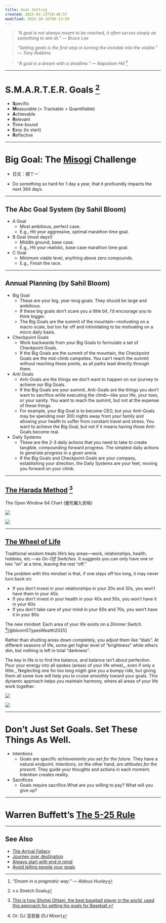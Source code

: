 ```yaml
---
title: Goal Setting
created: 2025-01-23T10:40:57
modified: 2025-10-16T08:13:50
---
```


> _“A goal is not always meant to be reached, it often serves simply as something to aim at.” — Bruce Lee_

> _“Setting goals is the first step in turning the invisible into the visible.” — Tony Robbins_

> _“A goal is a dream with a deadline.” — Napoleon Hill_ [^1]

---

# S.M.A.R.T.E.R. Goals [^2]

* **S**pecific
* **M**easurable (= Trackable = Quantifiable)
* **A**chievable
* **R**elevant
* **T**ime-bound
* **E**asy (to start)
* **R**eflective

---

# Big Goal: The [Misogi](https://www.google.com/search?q=Misogi) Challenge

- 日文：禊ㄒㄧˋ
* Do something so hard for 1 day a year, that it profoundly impacts the next 364 days.

---

## The Abc Goal System (by Sahil Bloom)

* A Goal
	* Most ambitious, perfect case.
	* E.g., Hit your aggressive, optimal marathon time goal.
* B Goal (most days!)
	* Middle ground, base case.
	* E.g., Hit your realistic, base case marathon time goal.
* C Goal
	* Minimum viable level, anything above zero compounds.
	* E.g., Finish the race.

---

## Annual Planning (by Sahil Bloom)

* Big Goal
	* These are your big, year-long goals. They should be large and ambitious.
	* If these big goals don’t scare you a little bit, I’d encourage you to think bigger.
	* The Big Goals are the summit of the mountain—motivating on a macro scale, but too far off and intimidating to be motivating on a micro daily basis.
* Checkpoint Goals
	* Work backwards from your Big Goals to formulate a set of Checkpoint Goals.
	* If the Big Goals are the summit of the mountain, the Checkpoint Goals are the mid-climb campsites. You can’t reach the summit without reaching these points, as all paths lead directly through them.
* Anti Goals
	* Anti-Goals are the things we don’t want to happen on our journey to achieve our Big Goals.
	* If the Big Goals are your summit, Anti-Goals are the things you don’t want to sacrifice while executing the climb—like your life, your toes, or your sanity. You want to reach the summit, but not at the expense of these things.
	* For example, your Big Goal is to become CEO, but your Anti-Goals may be spending over 300 nights away from your family and allowing your health to suffer from constant travel and stress. You want to achieve the Big Goal, but not if it means having those Anti-Goals become real.
* Daily Systems
	* These are the 2-3 daily actions that you need to take to create tangible, compounding forward progress. The simplest daily actions to generate progress in a given arena.
	* If the Big Goals and Checkpoint Goals are your compass, establishing your direction, the Daily Systems are your feet, moving you forward on your climb.

---

## [The Harada Method](https://theharadamethod.com/about-the-method) [^3]

The Open Window 64 Chart (曼陀羅九宮格)

![](../_attachments/6f4c2aa5fa18b1a5d243d85423c9ebd6.png)

![](../_attachments/986f32407054d1d07ad29fa02571d9b2.png)

---

## [The Wheel of Life](https://wheeloflife.noomii.com/)

Traditional wisdom treats life’s key areas—work, relationships, health, hobbies, etc.—as _On-Off Switches._ It suggests you can only have one or two “on” at a time, leaving the rest “off.”

The problem with this mindset is that, if one stays off too long, it may never turn back on:

* If you don’t invest in your relationships in your 20s and 30s, you won’t have them in your 40s
* If you don’t invest in your health in your 40s and 50s, you won’t have it in your 60s
* If you don’t take care of your mind in your 60s and 70s, you won’t have it in your 80s

The new mindset: Each area of your life exists on a _Dimmer Switch_. [^4][@bloom5TypesWealth2025]

Rather than shutting areas down completely, you adjust them like “dials”. At different seasons of life, some get higher level of “brightness” while others dim, but nothing is left in total “darkness”.

The key in life is to find the balance, and balance isn’t about perfection. Pour your energy into all spokes (areas) of your life wheel_, even if only a little._ Neglecting one for too long might give you a bumpy ride, but giving them all some love will help you to cruise smoothly toward your goals. This dynamic approach helps you maintain harmony, where all areas of your life work together.

![](../_attachments/f3a9f4c4007bda7d81cc2c54610a0513.png)

![](../_attachments/57790b385fc436204b85b8237f88d827.png)

---

# Don’t Just Set Goals. Set These Things As Well.

* Intentions
	* Goals are specific _achievements you set for the future_. They have a natural endpoint. Intentions, on the other hand, are _attitudes for the present_. They guide your thoughts and actions in each moment. Intention creates reality.
* Sacrifices
	* Goals require sacrifice.What are you willing to pay? What will you give up?

---

# Warren Buffett’s [The 5-25 Rule](the-5-25-rule.md)

---

## See Also

* [The Arrival Fallacy](The%20Arrival%20Fallacy.md)
* [Journey over destination](Journey%20over%20destination.md)
* [Always start with end in mind](always-start-with-end-in-mind.md)
* [Avoid telling people your goals](avoid-telling-people-your-goals.md)

[^1]: _“Dream in a pragmatic way.” — Aldous Huxley_
[^2]: v.s Stretch Goals
[^3]: [This is how Shohei Ohtani, the best baseball player in the world, used this approach for setting his goals for Baseball.](https://www.reddit.com/r/GetMotivated/comments/11yzglu/image_shohei_ohtani_created_this_chart_when_he/)
[^4]: Or: DJ 混音器 (DJ Mixer)
